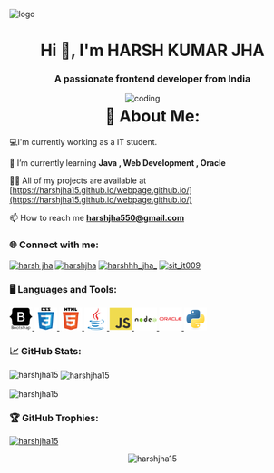 ![logo]()

<h1 align="center">Hi 👋, I'm HARSH KUMAR JHA</h1>
<h3 align="center">A passionate frontend developer from India</h3>
<img align="right" alt="coding"  width="300" src=https://user-images.githubusercontent.com/55389276/140866485-8fb1c876-9a8f-4d6a-98dc-08c4981eaf70.gif>


<h1 align="center"> 💫 About Me:</h1>

💻I'm currently working as a IT student.

 🌱 I’m currently learning **Java , Web Development , Oracle**

 👨‍💻 All of my projects are available at [https://harshjha15.github.io/webpage.github.io/](https://harshjha15.github.io/webpage.github.io/)

 📫 How to reach me **harshjha550@gmail.com**


<h3 align="left"> 🌐 Connect with me:</h3>
<p align="left">
<a href="https://linkedin.com/in/harsh jha" target="blank"><img align="center" src="https://raw.githubusercontent.com/rahuldkjain/github-profile-readme-generator/master/src/images/icons/Social/linked-in-alt.svg" alt="harsh jha" height="30" width="40" /></a>
<a href="https://fb.com/harshjha" target="blank"><img align="center" src="https://raw.githubusercontent.com/rahuldkjain/github-profile-readme-generator/master/src/images/icons/Social/facebook.svg" alt="harshjha" height="30" width="40" /></a>
<a href="https://instagram.com/harshhh_jha_" target="blank"><img align="center" src="https://raw.githubusercontent.com/rahuldkjain/github-profile-readme-generator/master/src/images/icons/Social/instagram.svg" alt="harshhh_jha_" height="30" width="40" /></a>
<a href="https://www.codechef.com/users/sit_it009" target="blank"><img align="center" src="https://cdn.jsdelivr.net/npm/simple-icons@3.1.0/icons/codechef.svg" alt="sit_it009" height="30" width="40" /></a>
</p>

<h3 align="left"> 🖥 Languages and Tools:</h3>
<p align="left"> <a href="https://getbootstrap.com" target="_blank" rel="noreferrer"> <img src="https://raw.githubusercontent.com/devicons/devicon/master/icons/bootstrap/bootstrap-plain-wordmark.svg" alt="bootstrap" width="40" height="40"/> </a> <a href="https://www.w3schools.com/css/" target="_blank" rel="noreferrer"> <img src="https://raw.githubusercontent.com/devicons/devicon/master/icons/css3/css3-original-wordmark.svg" alt="css3" width="40" height="40"/> </a> <a href="https://www.w3.org/html/" target="_blank" rel="noreferrer"> <img src="https://raw.githubusercontent.com/devicons/devicon/master/icons/html5/html5-original-wordmark.svg" alt="html5" width="40" height="40"/> </a> <a href="https://www.java.com" target="_blank" rel="noreferrer"> <img src="https://raw.githubusercontent.com/devicons/devicon/master/icons/java/java-original.svg" alt="java" width="40" height="40"/> </a> <a href="https://developer.mozilla.org/en-US/docs/Web/JavaScript" target="_blank" rel="noreferrer"> <img src="https://raw.githubusercontent.com/devicons/devicon/master/icons/javascript/javascript-original.svg" alt="javascript" width="40" height="40"/> </a> <a href="https://nodejs.org" target="_blank" rel="noreferrer"> <img src="https://raw.githubusercontent.com/devicons/devicon/master/icons/nodejs/nodejs-original-wordmark.svg" alt="nodejs" width="40" height="40"/> </a> <a href="https://www.oracle.com/" target="_blank" rel="noreferrer"> <img src="https://raw.githubusercontent.com/devicons/devicon/master/icons/oracle/oracle-original.svg" alt="oracle" width="40" height="40"/> </a> <a href="https://www.python.org" target="_blank" rel="noreferrer"> <img src="https://raw.githubusercontent.com/devicons/devicon/master/icons/python/python-original.svg" alt="python" width="40" height="40"/> </a> </p>

<h3 align="left">  📈 GitHub Stats:</h3>
<p><img align="left" src="https://github-readme-stats.vercel.app/api/top-langs?username=harshjha15&show_icons=true&locale=en&layout=compact" alt="harshjha15" /></p>

<p>&nbsp;<img align="center" src="https://github-readme-stats.vercel.app/api?username=harshjha15&show_icons=true&locale=en" alt="harshjha15" /></p>

<p><img align="center" src="https://github-readme-streak-stats.herokuapp.com/?user=harshjha15&" alt="harshjha15" /></p>

<h3 align="left">  🏆 GitHub Trophies:</h3>
<p align="left"> <a href="https://github.com/ryo-ma/github-profile-trophy"><img src="https://github-profile-trophy.vercel.app/?username=harshjha15" alt="harshjha15" /></a> </p>

<p align="center"> <img src="https://komarev.com/ghpvc/?username=harshjha15&label=Profile%20views&color=0e75b6&style=flat" alt="harshjha15" /> </p>
